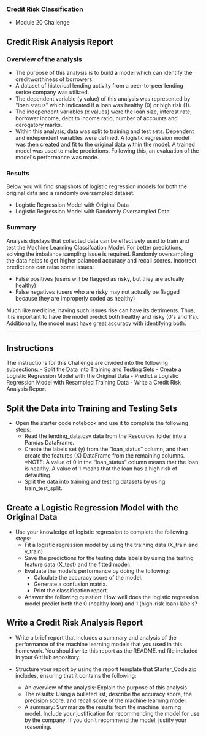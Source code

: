 ### Credit Risk Classification
- Module 20 Challenge


## Credit Risk Analysis Report
### Overview of the analysis
- The purpose of this analysis is to build a model which can identify the creditworthiness of borrowers. 
- A dataset of historical lending activity from a peer-to-peer lending serice company was utilized.
- The dependent variable (y value) of this analysis was represented by "loan status" which indicated if a loan was healthy (0) or high risk (1).
- The independent variables (x values) were the loan size, interest rate, borrower income, debt to income ratio, number of accounts and derogatory marks.
- Within this analysis, data was split to training and test sets. Dependent and independent variables were defined. A logistic regression model was then created and fit to the original data within the model. A trained model was used to make predictions. Following this, an evaluation of the model's performance was made. 
### Results
Below you will find snapshots of logistic regression models for both the original data and a randomly oversampled dataset. 

* Logistic Regression Model with Original Data
* Logistic Regression Model with Randomly Oversampled Data
### Summary
Analysis dipslays that collected data can be effectively used to train and test the Machine Learning Classifcation Model. For better predictions, solving the imbalance sampling issue is required. Randomly oversampling the data helps to get higher balanced accuracy and recall scores. Incorrect predictions can raise some issues:
- False positives (users will be flagged as risky, but they are actually healthy)
- False negatives (users who are risky may not actually be flagged because they are improperly coded as healthy)

Much like medicine, having such issues rise can have its detriments. Thus, it is important to have the model predict both healthy and risky (0's and 1's). Additionally, the model must have great accuracy with identifying both. 

***
## Instructions
The instructions for this Challenge are divided into the following subsections:
    - Split the Data into Training and Testing Sets
    - Create a Logistic Regression Model with the Original Data
    - Predict a Logistic Regression Model with Resampled Training Data
    - Write a Credit Risk Analysis Report

## Split the Data into Training and Testing Sets
- Open the starter code notebook and use it to complete the following steps:
    - Read the lending_data.csv data from the Resources folder into a Pandas DataFrame.
    - Create the labels set (y) from the “loan_status” column, and then create the features (X) DataFrame from the remaining columns.
        *NOTE: A value of 0 in the “loan_status” column means that the loan is healthy. A value of 1 means that the loan has a high risk of defaulting.
    - Split the data into training and testing datasets by using train_test_split.

## Create a Logistic Regression Model with the Original Data
- Use your knowledge of logistic regression to complete the following steps:
    - Fit a logistic regression model by using the training data (X_train and y_train).
    - Save the predictions for the testing data labels by using the testing feature data (X_test) and the fitted model.
    - Evaluate the model’s performance by doing the following:
        - Calculate the accuracy score of the model.
        - Generate a confusion matrix.
        - Print the classification report.
    - Answer the following question: How well does the logistic regression model predict both the 0 (healthy loan) and 1 (high-risk loan) labels?

## Write a Credit Risk Analysis Report
- Write a brief report that includes a summary and analysis of the performance of the machine learning models that you used in this homework. You should write this report as the README.md file included in your GitHub repository.

- Structure your report by using the report template that Starter_Code.zip includes, ensuring that it contains the following:
    - An overview of the analysis: Explain the purpose of this analysis.
    - The results: Using a bulleted list, describe the accuracy score, the precision score, and recall score of the machine learning model.
    - A summary: Summarize the results from the machine learning model. Include your justification for recommending the model for use by the company. If you don’t recommend the model, justify your reasoning.